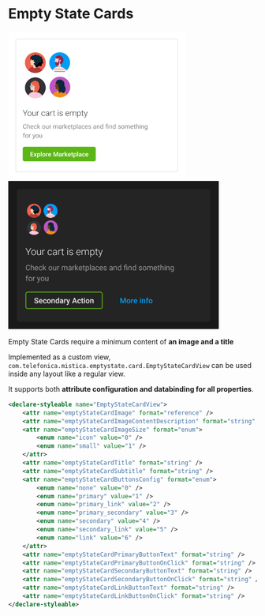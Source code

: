 # Empty State Cards

<p align="left">
    <img height=300 src="../../../../../../../../../doc/images/empty_states/cards/empty_state_card_1.png" />
    <img height=300 src="../../../../../../../../../doc/images/empty_states/cards/empty_state_card_2.png" />
</p>

Empty State Cards require a minimum content of **an image and a title**

Implemented as a custom view,
`com.telefonica.mistica.emptystate.card.EmptyStateCardView` can be used
inside any layout like a regular view.

It supports both **attribute
configuration and databinding for all properties**.

```xml
<declare-styleable name="EmptyStateCardView">
    <attr name="emptyStateCardImage" format="reference" />
    <attr name="emptyStateCardImageContentDescription" format="string" />
    <attr name="emptyStateCardImageSize" format="enum">
        <enum name="icon" value="0" />
        <enum name="small" value="1" />
    </attr>
    <attr name="emptyStateCardTitle" format="string" />
    <attr name="emptyStateCardSubtitle" format="string" />
    <attr name="emptyStateCardButtonsConfig" format="enum">
        <enum name="none" value="0" />
        <enum name="primary" value="1" />
        <enum name="primary_link" value="2" />
        <enum name="primary_secondary" value="3" />
        <enum name="secondary" value="4" />
        <enum name="secondary_link" value="5" />
        <enum name="link" value="6" />
    </attr>
    <attr name="emptyStateCardPrimaryButtonText" format="string" />
    <attr name="emptyStateCardPrimaryButtonOnClick" format="string" />
    <attr name="emptyStateCardSecondaryButtonText" format="string" />
    <attr name="emptyStateCardSecondaryButtonOnClick" format="string" />
    <attr name="emptyStateCardLinkButtonText" format="string" />
    <attr name="emptyStateCardLinkButtonOnClick" format="string" />
</declare-styleable>
```
